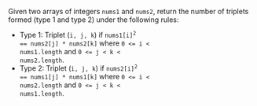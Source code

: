 Given two arrays of integers `nums1` and `nums2`, return the number of triplets formed (type 1 and type 2) under the following rules:

- Type 1: Triplet (`i, j, k`) if <code>nums1[i]<sup>2</sup> == nums2[j] * nums2[k]</code> where <code>0 &lt;= i &lt; nums1.length</code> and <code>0 &lt;= j &lt; k < nums2.length</code>.
- Type 2: Triplet (`i, j, k`) if <code>nums2[i]<sup>2</sup> == nums1[j] * nums1[k]</code> where <code>0 &lt;= i &lt; nums2.length</code> and <code>0 &lt;= j &lt; k &lt; nums1.length</code>.